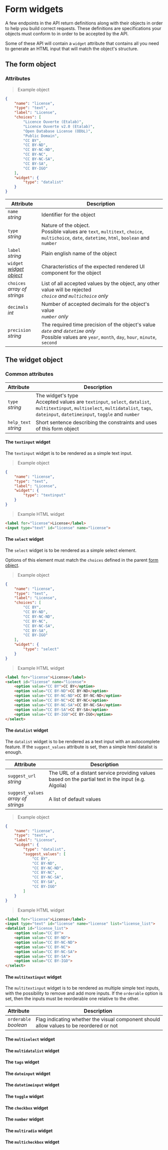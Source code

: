 # Form widgets

A few endpoints in the API return definitions along with their objects in order to help you build correct requests. These definitions are specifications your objects must conform to in order to be accepted by the API.

Some of these API will contain a `widget` attribute that contains all you need to generate an HTML input that will match the object's structure.

## The form object

### Attributes

> Example object

```json
{
    "name": "license",
    "type": "text",
    "label": "License",
    "choices": [
        "Licence Ouverte (Etalab)",
        "Licence Ouverte v2.0 (Etalab)",
        "Open Database License (ODbL)",
        "Public Domain",
        "CC BY",
        "CC BY-ND",
        "CC BY-NC-ND",
        "CC BY-NC",
        "CC BY-NC-SA",
        "CC BY-SA",
        "CC BY-IGO"
    ],
    "widget": {
        "type": "datalist"
    }
}
```

Attribute | Description
--------- | -----------
`name` <br> *string* | Identifier for the object
`type` <br> *string* | Nature of the object. <br> Possible values are `text`, `multitext`, `choice`, `multichoice`, `date`, `datetime`, `html`, `boolean` and `number`
`label` <br> *string* | Plain english name of the object
`widget` <br> *[widget object](#the-widget-object)* | Characteristics of the expected rendered UI component for the object
`choices` <br> *array of strings* | List of all accepted values by the object, any other value will be rejected <br> *`choice` and `multichoice` only*
`decimals` <br> *int* | Number of accepted decimals for the object's value <br> *`number` only*
`precision` <br> *string* | The required time precision of the object's value <br> *`date` and `datetime` only* <br> Possible values are `year`, `month`, `day`, `hour`, `minute`, `second`

## The widget object

### Common attributes

Attribute | Description
--------- | -----------
`type` <br> *string* | The widget's type <br> Accepted values are `textinput`, `select`, `datalist`, `multitextinput`, `multiselect`, `multidatalist`, `tags`, `dateinput`, `datetimeinput`, `toggle` and `number`
`help_text` <br> *string* | Short sentence describing the constraints and uses of this form object

#### The `textinput` widget

The `textinput` widget is to be rendered as a simple text input.

> Example object

```json
{
    "name": "license",
    "type": "text",
    "label": "License",
    "widget": {
        "type": "textinput"
    }
}
```

> Example HTML widget

```html
<label for="license">License</label>
<input type="text" id="license" name="license">
```

#### The `select` widget

The `select` widget is to be rendered as a simple select element.

Options of this element must match the `choices` defined in the parent [form object](#the-form-object).

> Example object

```json
{
    "name": "license",
    "type": "text",
    "label": "License",
    "choices": [
        "CC BY",
        "CC BY-ND",
        "CC BY-NC-ND",
        "CC BY-NC",
        "CC BY-NC-SA",
        "CC BY-SA",
        "CC BY-IGO"
    ],
    "widget": {
        "type": "select"
    }
}
```
> Example HTML widget

```html
<label for="license">License</label>
<select id="license" name="license">
    <option value="CC BY">CC BY</option>
    <option value="CC BY-ND">CC BY-ND</option>
    <option value="CC BY-NC-ND">CC BY-NC-ND</option>
    <option value="CC BY-NC">CC BY-NC</option>
    <option value="CC BY-NC-SA">CC BY-NC-SA</option>
    <option value="CC BY-SA">CC BY-SA</option>
    <option value="CC BY-IGO">CC BY-IGO</option>
</select>
```

#### The `datalist` widget

The `datalist` widget is to be rendered as a text input with an autocomplete feature. If the `suggest_values` attribute is set, then a simple html datalist is enough.

Attribute | Description
--------- | -----------
`suggest_url` <br> *string* | The URL of a distant service providing values based on the partial text in the input (e.g. Algolia)
`suggest_values` <br> *array of strings* | A list of default values

> Example object

```json
{
    "name": "license",
    "type": "text",
    "label": "License",
    "widget": {
        "type": "datalist",
        "suggest_values": [
            "CC BY",
            "CC BY-ND",
            "CC BY-NC-ND",
            "CC BY-NC",
            "CC BY-NC-SA",
            "CC BY-SA",
            "CC BY-IGO"
        ]
    }
}
```
> Example HTML widget

```html
<label for="license">License</label>
<input type="text" id="license" name="license" list="license_list">
<datalist id="license_list">
    <option value="CC BY">
    <option value="CC BY-ND">
    <option value="CC BY-NC-ND">
    <option value="CC BY-NC">
    <option value="CC BY-NC-SA">
    <option value="CC BY-SA">
    <option value="CC BY-IGO">
</select>
```

#### The `multitextinput` widget

The `multitextinput` widget is to be rendered as multiple simple text inputs, with the possibility to remove and add more inputs. If the `orderable` option is set, then the inputs must be reorderable one relative to the other.

Attribute | Description
--------- | -----------
`orderable` <br> *boolean* | Flag indicating whether the visual component should allow values to be reordered or not

#### The `multiselect` widget
#### The `multidatalist` widget
#### The `tags` widget
#### The `dateinput` widget
#### The `datetimeinput` widget
#### The `toggle` widget
#### The `checkbox` widget
#### The `number` widget
#### The `multiradio` widget
#### The `multicheckbox` widget
